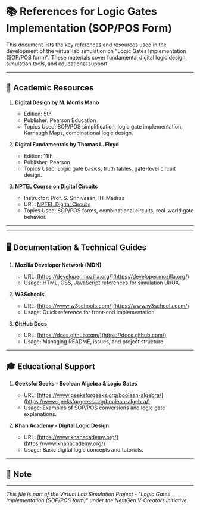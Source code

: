
# 📚 References for Logic Gates Implementation (SOP/POS Form)

This document lists the key references and resources used in the development of the virtual lab simulation on "Logic Gates Implementation (SOP/POS form)". These materials cover fundamental digital logic design, simulation tools, and educational support.

---

## 📘 Academic Resources

1. **Digital Design by M. Morris Mano**
   - Edition: 5th
   - Publisher: Pearson Education
   - Topics Used: SOP/POS simplification, logic gate implementation, Karnaugh Maps, combinational logic design.

2. **Digital Fundamentals by Thomas L. Floyd**
   - Edition: 11th
   - Publisher: Pearson
   - Topics Used: Logic gate basics, truth tables, gate-level circuit design.

3. **NPTEL Course on Digital Circuits**
   - Instructor: Prof. S. Srinivasan, IIT Madras
   - URL: [NPTEL Digital Circuits](https://nptel.ac.in/courses/117106086)
   - Topics Used: SOP/POS forms, combinational circuits, real-world gate behavior.

---



---

## 🖥️ Documentation & Technical Guides

1. **Mozilla Developer Network (MDN)**
   - URL: [https://developer.mozilla.org/](https://developer.mozilla.org/)
   - Usage: HTML, CSS, JavaScript references for simulation UI/UX.

2. **W3Schools**
   - URL: [https://www.w3schools.com/](https://www.w3schools.com/)
   - Usage: Quick reference for front-end implementation.

3. **GitHub Docs**
   - URL: [https://docs.github.com/](https://docs.github.com/)
   - Usage: Managing README, issues, and project structure.

---

## 🎓 Educational Support

1. **GeeksforGeeks - Boolean Algebra & Logic Gates**
   - URL: [https://www.geeksforgeeks.org/boolean-algebra/](https://www.geeksforgeeks.org/boolean-algebra/)
   - Usage: Examples of SOP/POS conversions and logic gate explanations.

2. **Khan Academy - Digital Logic Design**
   - URL: [https://www.khanacademy.org/](https://www.khanacademy.org/)
   - Usage: Basic digital logic concepts and tutorials.

---

## 📌 Note


---

*This file is part of the Virtual Lab Simulation Project - "Logic Gates Implementation (SOP/POS form)" under the NextGen V-Creators initiative.*
